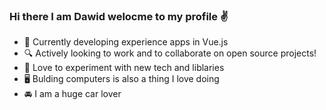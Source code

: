 ### Hi there I am Dawid welocme to my profile :v:
- 🎒 Currently developing experience apps in Vue.js
- 🔍 Actively looking to work and to collaborate on open source projects!
- 🌴 Love to experiment with new tech and liblaries
- 🖥️ Bulding computers is also a thing I love doing
- 🚘 I am a huge car lover

